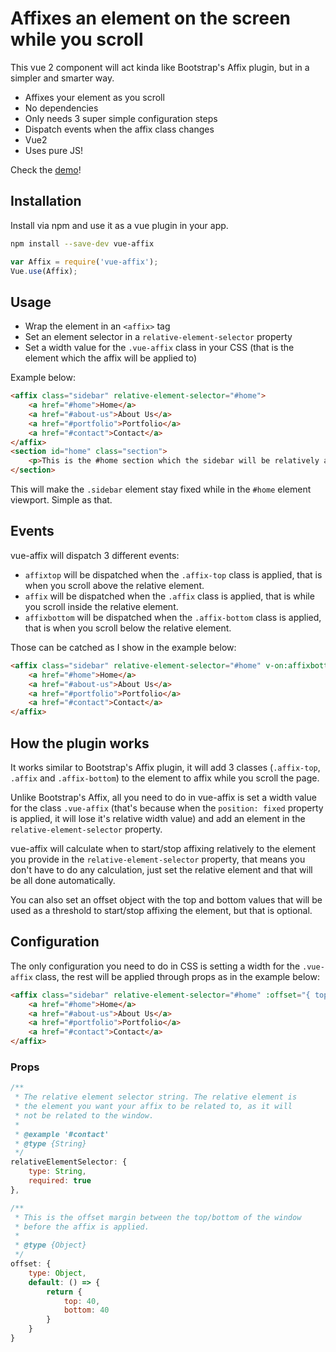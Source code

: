 # Affixes an element on the screen while you scroll
This vue 2 component will act kinda like Bootstrap's Affix plugin, but in a simpler and smarter way.

 - Affixes your element as you scroll
 - No dependencies
 - Only needs 3 super simple configuration steps
 - Dispatch events when the affix class changes
 - Vue2
 - Uses pure JS!

Check the <a href="https://eddiemf.github.io/vue-affix/examples/example-1.html" target="_blank">demo</a>!

## Installation
Install via npm and use it as a vue plugin in your app.

```bash
npm install --save-dev vue-affix
```
```js
var Affix = require('vue-affix');
Vue.use(Affix);
```

## Usage
 - Wrap the element in an `<affix>` tag
 - Set an element selector in a `relative-element-selector` property
 - Set a width value for the `.vue-affix` class in your CSS (that is the element which the affix will be applied to)

Example below:

```html
<affix class="sidebar" relative-element-selector="#home">
    <a href="#home">Home</a>
    <a href="#about-us">About Us</a>
    <a href="#portfolio">Portfolio</a>
    <a href="#contact">Contact</a>
</affix>
<section id="home" class="section">
    <p>This is the #home section which the sidebar will be relatively affixed!</p>
</section>
```

This will make the `.sidebar` element stay fixed while in the `#home` element viewport. Simple as that.

## Events
vue-affix will dispatch 3 different events:
 - `affixtop` will be dispatched when the `.affix-top` class is applied, that is when you scroll above the relative element.
 - `affix` will be dispatched when the `.affix` class is applied, that is while you scroll inside the relative element.
 - `affixbottom` will be dispatched when the `.affix-bottom` class is applied, that is when you scroll below the relative element.

Those can be catched as I show in the example below:
```html
<affix class="sidebar" relative-element-selector="#home" v-on:affixbottom="yourFunction()">
    <a href="#home">Home</a>
    <a href="#about-us">About Us</a>
    <a href="#portfolio">Portfolio</a>
    <a href="#contact">Contact</a>
</affix>
```

## How the plugin works
It works similar to Bootstrap's Affix plugin, it will add 3 classes (`.affix-top`, `.affix` and `.affix-bottom`) to the element to affix while you scroll the page.

Unlike Bootstrap's Affix, all you need to do in vue-affix is set a width value for the class `.vue-affix` (that's because when the `position: fixed` property is applied, it will lose it's relative width value) and add an element in the `relative-element-selector` property.

vue-affix will calculate when to start/stop affixing relatively to the element you provide in the `relative-element-selector` property, that means you don't have to do any calculation, just set the relative element and that will be all done automatically.

You can also set an offset object with the top and bottom values that will be used as a threshold to start/stop affixing the element, but that is optional.

## Configuration
The only configuration you need to do in CSS is setting a width for the `.vue-affix` class, the rest will be applied through props as in the example below:
``` html
<affix class="sidebar" relative-element-selector="#home" :offset="{ top: 40, bottom: 40}">
    <a href="#home">Home</a>
    <a href="#about-us">About Us</a>
    <a href="#portfolio">Portfolio</a>
    <a href="#contact">Contact</a>
</affix>
```

### Props
``` javascript
/**
 * The relative element selector string. The relative element is
 * the element you want your affix to be related to, as it will
 * not be related to the window.
 *
 * @example '#contact'
 * @type {String}
 */
relativeElementSelector: {
    type: String,
    required: true
},

/**
 * This is the offset margin between the top/bottom of the window
 * before the affix is applied.
 *
 * @type {Object}
 */
offset: {
    type: Object,
    default: () => {
        return {
            top: 40,
            bottom: 40
        }
    }
}
```

